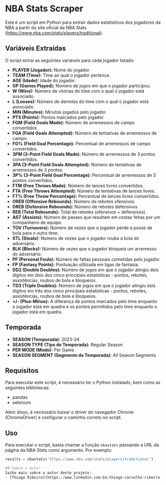 # NBA Stats Scraper

Este é um script em Python para extrair dados estatísticos dos jogadores da NBA a partir do site oficial da NBA Stats (https://www.nba.com/stats/players/traditional).

## Variáveis Extraídas

O script extrai as seguintes variáveis para cada jogador listado:

- **PLAYER (Jogador):** Nome do jogador.
- **TEAM (Time):** Time ao qual o jogador pertence.
- **AGE (Idade):** Idade do jogador.
- **GP (Games Played):** Número de jogos em que o jogador participou.
- **W (Wins):** Número de vitórias do time com o qual o jogador está associado.
- **L (Losses):** Número de derrotas do time com o qual o jogador está associado.
- **MIN (Minutes):** Minutos jogados pelo jogador.
- **PTS (Points):** Pontos marcados pelo jogador.
- **FGM (Field Goals Made):** Número de arremessos de campo convertidos.
- **FGA (Field Goals Attempted):** Número de tentativas de arremessos de campo.
- **FG% (Field Goal Percentage):** Percentual de arremessos de campo convertidos.
- **3PM (3-Point Field Goals Made):** Número de arremessos de 3 pontos convertidos.
- **3PA (3-Point Field Goals Attempted):** Número de tentativas de arremessos de 3 pontos.
- **3P% (3-Point Field Goal Percentage):** Percentual de arremessos de 3 pontos convertidos.
- **FTM (Free Throws Made):** Número de lances livres convertidos.
- **FTA (Free Throws Attempted):** Número de tentativas de lances livres.
- **FT% (Free Throw Percentage):** Percentual de lances livres convertidos.
- **OREB (Offensive Rebounds):** Número de rebotes ofensivos.
- **DREB (Defensive Rebounds):** Número de rebotes defensivos.
- **REB (Total Rebounds):** Total de rebotes (ofensivos + defensivos).
- **AST (Assists):** Número de passes que resultam em cestas feitas por um companheiro de equipe.
- **TOV (Turnovers):** Número de vezes que o jogador perde a posse de bola para o outro time.
- **STL (Steals):** Número de vezes que o jogador rouba a bola do adversário.
- **BLK (Blocks):** Número de vezes que o jogador bloqueia um arremesso do adversário.
- **PF (Personal Fouls):** Número de faltas pessoais cometidas pelo jogador.
- **FP (Fantasy Points):** Pontuação utilizada em ligas de fantasia.
- **DD2 (Double Doubles):** Número de jogos em que o jogador atingiu dois dígitos em dois dos cinco principais estatísticas - pontos, rebotes, assistências, roubos de bola e bloqueios.
- **TD3 (Triple Doubles):** Número de jogos em que o jogador atingiu dois dígitos em três dos cinco principais estatísticas - pontos, rebotes, assistências, roubos de bola e bloqueios.
- **+/- (Plus-Minus):** A diferença de pontos marcados pelo time enquanto o jogador está em quadra e os pontos permitidos pelo time enquanto o jogador está em quadra.

## Temporada

- **SEASON (Temporada):** 2023-24
- **SEASON TYPE (Tipo de Temporada):** Regular Season
- **PER MODE (Modo):** Per Game
- **SEASON SEGMENT (Segmento da Temporada):** All Season Segments

## Requisitos

Para executar este script, é necessário ter o Python instalado, bem como as seguintes bibliotecas:

- pandas
- selenium

Além disso, é necessário baixar o driver do navegador Chrome (ChromeDriver) e configurar o caminho correto no script.

## Uso

Para executar o script, basta chamar a função `nbastats` passando a URL da página da NBA Stats como argumento. Por exemplo:

```python
results = nbastats('https://www.nba.com/stats/players/traditional')

## Sobre o Autor
Saiba mais sobre o autor deste projeto:
- [Thiago Ribeiro](https://www.linkedin.com/in/thiago-carvalho-ribeiro-a7ba64208/)
